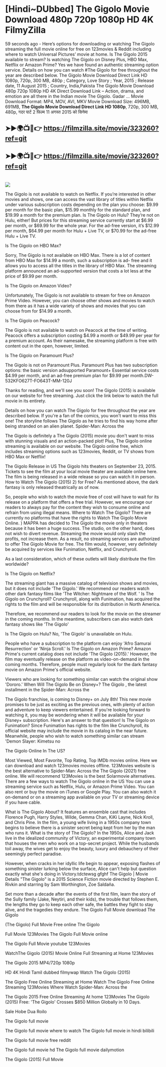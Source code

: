 # [Hindi~DUbbed] The Gigolo Movie Download 480p 720p 1080p HD 4K FilmyZilla


59 seconds ago - Here’s options for downloading or watching The Gigolo streaming the full movie online for free on 123movies & Reddit including where to watch Universal Pictures’ movie at home. Is The Gigolo 2015 available to stream? Is watching The Gigolo on Disney Plus, HBO Max, Netflix or Amazon Prime? Yes we have found an authentic streaming option service. Details on how you can watch #The Gigolo for free throughout the year are described below. The Gigolo Movie Download Direct Link HD 1080p, 720p, 300 MB, 480p ; Category, Love Story ; Year, 2015 ; Release date, 11 August 2015 ; Country, India,Pakista The Gigolo Movie Download 480p 720p 1080p HD 4K Direct Download Link – Action, drama, and emotion are all there in the Indian movie The Gigolo. Gadar ...
Movie Download Format: MP4, MOV, AVI, MKV
Movie Download Size: 496MB, 691MB, **The Gigolo Movie Download Direct Link HD 1080p**, 720p, 300 MB, 480p, गदर पार्ट 2 फिल्म 11 अगस्त 2015 को सिनेमा

## ➤►🌍📺📱👉   https://filmzilla.site/movie/323260?ref=git

## ➤►🌍📺📱👉   https://filmzilla.site/movie/323260?ref=git

#

<img src="https://image.tmdb.org/t/p/w780//3W6ifzDqxINcxsZQypwupTPue8m.jpg" />

The Gigolo is not available to watch on Netflix. If you’re interested in other movies and shows, one can access the vast library of titles within Netflix under various subscription costs depending on the plan you choose: $9.99 per month for the basic plan, $15.99 monthly for the standard plan, and $19.99 a month for the premium plan. Is The Gigolo on Hulu? They’re not on Hulu, either! But prices for this streaming service currently start at $6.99 per month, or $69.99 for the whole year. For the ad-free version, it’s $12.99 per month, $64.99 per month for Hulu + Live TV, or $70.99 for the ad-free Hulu + Live TV.

Is The Gigolo on HBO Max?

Sorry, The Gigolo is not available on HBO Max. There is a lot of content from HBO Max for $14.99 a month, such a subscription is ad- free and it allows you to access all the titles in the library of HBO Max. The streaming platform announced an ad-supported version that costs a lot less at the price of $9.99 per month.

Is The Gigolo on Amazon Video?

Unfortunately, The Gigolo is not available to stream for free on Amazon Prime Video. However, you can choose other shows and movies to watch from there as it has a wide variety of shows and movies that you can choose from for $14.99 a month.

Is The Gigolo on Peacock?

The Gigolo is not available to watch on Peacock at the time of writing. Peacock offers a subscription costing $4.99 a month or $49.99 per year for a premium account. As their namesake, the streaming platform is free with content out in the open, however, limited.

Is The Gigolo on Paramount Plus?

The Gigolo is not on Paramount Plus. Paramount Plus has two subscription options: the basic version adsupported Paramount+ Essential service costs $4.99 per month, and an ad-free premium plan for $9.99 per month.DW-532KFO627T-FO643T-MM-120J

Thanks for reading, and we'll see you soon! The Gigolo (2015) is available on our website for free streaming. Just click the link below to watch the full movie in its entirety.

Details on how you can watch The Gigolo for free throughout the year are described below. If you're a fan of the comics, you won't want to miss this one! The storyline follows The Gigolo as he tries to find his way home after being stranded on an alien planet. Spider-Man: Across the

The Gigolo is definitely a The Gigolo (2015) movie you don't want to miss with stunning visuals and an action-packed plot! Plus, The Gigolo online streaming is available on our website. The Gigolo online free, which includes streaming options such as 123movies, Reddit, or TV shows from HBO Max or Netflix!

The Gigolo Release in US The Gigolo hits theaters on September 23, 2015. Tickets to see the film at your local movie theater are available online here. The film is being released in a wide release so you can watch it in person. How to Watch The Gigolo (2015) 2) for Free? As mentioned above, the dark fantasy is only released theatrically as of now.

So, people who wish to watch the movie free of cost will have to wait for its release on a platform that offers a free trial. However, we encourage our readers to always pay for the content they wish to consume online and refrain from using illegal means. Where to Watch The Gigolo? There are currently no platforms that have the rights to Watch The Gigolo Movie Online. ) MAPPA has decided to The Gigolo the movie only in theaters because it has been a huge success. The studio, on the other hand, does not wish to divert revenue. Streaming the movie would only slash the profits, not increase them. As a result, no streaming services are authorized to offer The Gigolo Movie for free. The film would, however, very definitely be acquired by services like Funimation, Netflix, and Crunchyroll.

As a last consideration, which of these outlets will likely distribute the film worldwide?

Is The Gigolo on Netflix?

The streaming giant has a massive catalog of television shows and movies, but it does not include 'The Gigolo.' We recommend our readers watch other dark fantasy films like 'The Witcher: Nightmare of the Wolf. ' Is The Gigolo on Crunchyroll? Crunchyroll, along with Funimation, has acquired the rights to the film and will be responsible for its distribution in North America.

Therefore, we recommend our readers to look for the movie on the streamer in the coming months. In the meantime, subscribers can also watch dark fantasy shows like 'The Gigolo'

Is The Gigolo on Hulu? No, 'The Gigolo' is unavailable on Hulu.

People who have a subscription to the platform can enjoy 'Afro Samurai Resurrection' or 'Ninja Scroll.' Is The Gigolo on Amazon Prime? Amazon Prime's current catalog does not include 'The Gigolo (2015).' However, the film may eventually release on the platform as video-on-demand in the coming months. Therefore, people must regularly look for the dark fantasy movie on Amazon Prime's official website.

Viewers who are looking for something similar can watch the original show 'Dororo.' When Will The Gigolo Be on Disney+? The Gigolo , the latest installment in the Spider-Man: Across the

The Gigolo franchise, is coming to Disney+ on July 8th! This new movie promises to be just as exciting as the previous ones, with plenty of action and adventure to keep viewers entertained. If you're looking forward to watching it, you may be wondering when it will be available for your Disney+ subscription. Here's an answer to that question! Is The Gigolo on Funimation? Since Funimation has rights to the film like Crunchyroll, its official website may include the movie in its catalog in the near future. Meanwhile, people who wish to watch something similar can stream 'Demon Slayer: Kimetsu no

The Gigolo Online In The US?

Most Viewed, Most Favorite, Top Rating, Top IMDb movies online. Here we can download and watch 123movies movies offline. 123Movies website is the best alternative to Spider-Man: Across the The Gigolo (2021) free online. We will recommend 123Movies is the best Solarmovie alternatives. There are a few ways to watch The Gigolo online in the US You can use a streaming service such as Netflix, Hulu, or Amazon Prime Video. You can also rent or buy the movie on iTunes or Google Play. You can also watch it on-demand or on a streaming app available on your TV or streaming device if you have cable.

What is The Gigolo About? It features an ensemble cast that includes Florence Pugh, Harry Styles, Wilde, Gemma Chan, KiKi Layne, Nick Kroll, and Chris Pine. In the film, a young wife living in a 1950s company town begins to believe there is a sinister secret being kept from her by the man who runs it. What is the story of The Gigolo? In the 1950s, Alice and Jack live in the idealized community of Victory, an experimental company town that houses the men who work on a top-secret project. While the husbands toil away, the wives get to enjoy the beauty, luxury and debauchery of their seemingly perfect paradise.

However, when cracks in her idyllic life begin to appear, exposing flashes of something sinister lurking below the surface, Alice can't help but question exactly what she's doing in Victory.tdctewsg gfghf The Gigolo | Movie Details "The Gigolo" is a 2015 Science Fiction movie directed by Stephen E. Rivkin and starring by Sam Worthington, Zoe Saldaña.

Set more than a decade after the events of the first film, learn the story of the Sully family (Jake, Neytiri, and their kids), the trouble that follows them, the lengths they go to keep each other safe, the battles they fight to stay alive, and the tragedies they endure. The Gigolo Full Movie download The Gigolo

(The Gigolo) Full Movie Free online The Gigolo

Full Movie 123Movies The Gigolo Full Movie online

The Gigolo Full Movie youtube 123Movies

WatchThe Gigolo (2015) Movie Online Full Streaming at Home 123Movies

The Gigolo 2015 MP4/720p 1080p

HD 4K Hindi Tamil dubbed filmywap Watch The Gigolo (2015)

The Gigolo Free Online Streaming at Home Watch The Gigolo Free Online Streaming 123Movies Where Watch Spider-Man: Across the

The Gigolo 2015 Free Online Streaming At home 123Movies The Gigolo (2015) Free: 'The Gigolo' Crosses $850 Million Globally in 10 Days.

Sale Hobe Dua Roilo

The Gigolo full movie

The Gigolo full movie where to watch The Gigolo full movie in hindi bilibili

The Gigolo full movie free reddit

The Gigolo full movie hd The Gigolo full movie dailymotion

The Gigolo (2015) Full Movie
